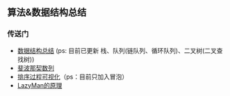 ## 算法&数据结构总结

### 传送门

- [数据结构总结](https://github.com/careteenL/webFEDeveloper/blob/master/Front-end-knowledge/algorithm/20180611-algorithm-summary.md) (ps: 目前已更新 栈、队列(链队列、循环队列)、二叉树(二叉查找树))
- [斐波那契数列](https://github.com/careteenL/webFEDeveloper/blob/master/Front-end-knowledge/algorithm/20180627-fibonacci_sequence.md)
- [排序过程可视化](https://github.com/careteenL/webFEDeveloper/blob/master/Front-end-knowledge/algorithm/20180910-sort_visualization.md)（ps：目前只加入冒泡）
- [LazyMan的原理](https://github.com/careteenL/webFEDeveloper/blob/master/Front-end-knowledge/algorithm/20180911-lazy_man.md)